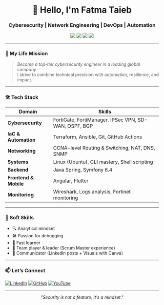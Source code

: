 <h1 align="center">👋 Hello, I'm Fatma Taieb</h1>
<h3 align="center">Cybersecurity | Network Engineering | DevOps | Automation</h3>

<p align="center">
  <img src="https://img.shields.io/badge/Cybersecurity-Expert-informational?style=flat&logo=fortinet&color=red" />
  <img src="https://img.shields.io/badge/Linux-Advanced-important?style=flat&logo=linux&color=black" />
  <img src="https://img.shields.io/badge/SD--WAN-Fortinet-success?style=flat&logo=fortinet&color=green" />
  <img src="https://img.shields.io/badge/Troubleshooting-Passion-blueviolet?style=flat&logo=wireshark&color=blue" />
</p>

---

### 🎯 **My Life Mission**
> *Become a top-tier cybersecurity engineer in a leading global company.*  
> I strive to combine technical precision with automation, resilience, and impact.

---

### 🛠️ **Tech Stack**

| Domain | Skills |
| ------ | ------ |
| **Cybersecurity** | FortiGate, FortiManager, IPSec VPN, SD-WAN, OSPF, BGP |
| **IaC & Automation** | Terraform, Ansible, Git, GitHub Actions |
| **Networking** | CCNA-level Routing & Switching, NAT, DNS, SNMP |
| **Systems** | Linux (Ubuntu), CLI mastery, Shell scripting |
| **Backend** | Java Spring, Symfony 6.4 |
| **Frontend & Mobile** | Angular, Flutter |
| **Monitoring** | Wireshark, Logs analysis, Fortinet monitoring |

---

### 🌟 **Soft Skills**
- 🔍 Analytical mindset
- 🛠️ Passion for debugging
- 🧠 Fast learner
- 🧩 Team player & leader (Scrum Master experience)
- 💬 Communicator (LinkedIn posts + Visuals with Canva)

---

### 📫 **Let’s Connect**

[![LinkedIn](https://img.shields.io/badge/LinkedIn-Fatma%20Taieb-blue?style=flat&logo=linkedin)](https://www.linkedin.com/in/fatma-taieb/)
[![GitHub](https://img.shields.io/badge/GitHub-fatmataieb-black?style=flat&logo=github)](https://github.com/fatmataieb)
[![YouTube](https://img.shields.io/badge/YouTube-Coming%20Soon-red?style=flat&logo=youtube)](https://www.youtube.com/@fatmataieb)

---

<p align="center"><em>"Security is not a feature, it's a mindset."</em></p>
